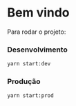 # Bem vindo

Para rodar o projeto:

### Desenvolvimento
```bash
yarn start:dev
```

### Produção
```bash
yarn start:prod
```

